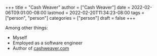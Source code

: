 +++
title = "Cash Weaver"
author = ["Cash Weaver"]
date = 2022-02-06T09:01:00-08:00
lastmod = 2022-02-20T11:34:23-08:00
tags = ["person", "person"]
categories = ["person"]
draft = false
+++

Among other things:

-   Myself
-   Employed as a software engineer
-   Author of [cashweaver.com](http://cashweaver.com)
